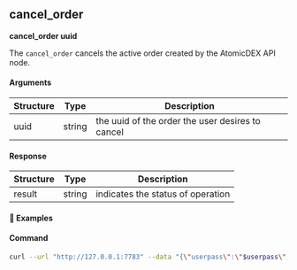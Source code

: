
## cancel\_order

**cancel_order uuid**

The `cancel_order` cancels the active order created by the AtomicDEX API node.

#### Arguments

| Structure | Type   | Description                                      |
| --------- | ------ | ------------------------------------------------ |
| uuid      | string | the uuid of the order the user desires to cancel |

#### Response

| Structure | Type   | Description                       |
| --------- | ------ | --------------------------------- |
| result    | string | indicates the status of operation |

#### :pushpin: Examples

#### Command

```bash
curl --url "http://127.0.0.1:7783" --data "{\"userpass\":\"$userpass\",\"method\":\"cancel_order\",\"uuid\":\"6a242691-6c05-474a-85c1-5b3f42278f41\"}"
```

<div style="margin-top: 0.5rem;">

<collapse-text hidden title="Response">

#### Response (success)

```json
{ "result": "success" }
```

#### Response (error)

```json
{ "error": "Order with uuid 6a242691-6c05-474a-85c1-5b3f42278f42 is not found" }
```

</collapse-text>

</div>
